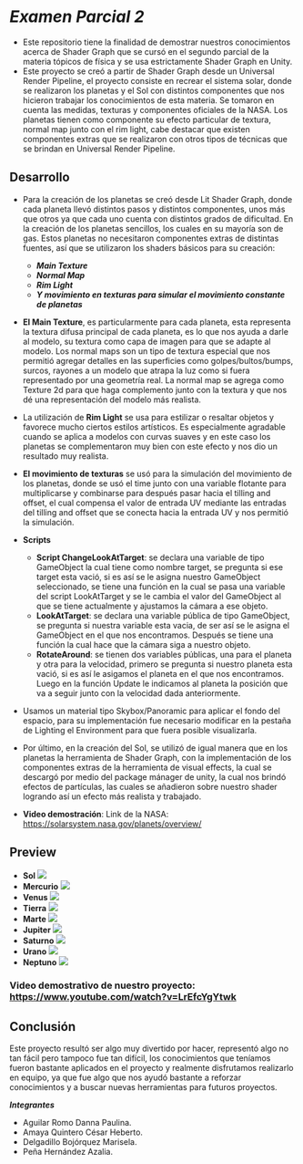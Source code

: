 # *Examen Parcial 2*
+ Este repositorio tiene la finalidad de demostrar nuestros conocimientos acerca de Shader Graph que se cursó en el segundo parcial de la materia tópicos de física y se usa estrictamente Shader Graph en Unity.
+ Este proyecto se creó a partir de Shader Graph desde un Universal Render Pipeline, el proyecto consiste en recrear el sistema solar, donde se realizaron los planetas y el Sol con distintos componentes que nos hicieron trabajar los conocimientos de esta materia. Se tomaron en cuenta las medidas, texturas y componentes oficiales de la NASA.
Los planetas tienen como componente su efecto particular de textura, normal map junto con el rim light, cabe destacar que existen componentes extras que se realizaron con otros tipos de técnicas que se brindan en Universal Render Pipeline. 

## Desarrollo 
+ Para la creación de los planetas se creó desde Lit Shader Graph, donde cada planeta llevó distintos pasos y distintos componentes, unos más que otros ya que cada uno cuenta con distintos grados de dificultad. En la creación de los planetas sencillos, los cuales en su mayoría son de gas. Estos planetas no necesitaron componentes extras de distintas fuentes, así que se utilizaron los shaders básicos para su creación: 
  + ***Main Texture***
  + ***Normal Map***
  + ***Rim Light***
  + ***Y movimiento en texturas para simular el movimiento constante de planetas***

+ **El Main Texture**, es particularmente para cada planeta, esta representa la textura difusa principal de cada planeta, es lo que nos ayuda a darle al modelo, su textura como capa de imagen para que se adapte al modelo.
Los normal maps son un tipo de textura especial que nos permitió agregar detalles en las superficies como golpes/bultos/bumps, surcos, rayones a un modelo que atrapa la luz como si fuera representado por una geometría real. La normal map se agrega como Texture 2d para que haga complemento junto con la textura y que nos dé una representación del modelo más realista.

+ La utilización de **Rim Light** se usa para estilizar o resaltar objetos y favorece mucho ciertos estilos artísticos. Es especialmente agradable cuando se aplica a modelos con curvas suaves y en este caso los planetas se complementaron muy bien con este efecto y nos dio un resultado muy realista.

+ **El movimiento de texturas** se usó para la simulación del movimiento de los planetas, donde se usó el time junto con una variable flotante para multiplicarse y combinarse para después pasar hacia el tilling and offset, el cual compensa el valor de entrada UV mediante las entradas del tilling and offset que se conecta hacia la entrada UV y nos permitió la simulación.

+ **Scripts**
  + **Script ChangeLookAtTarget**: se declara una variable de tipo GameObject la cual tiene como nombre target, se pregunta si ese target esta vació, si es así se le asigna nuestro GameObject seleccionado, se tiene una función en la cual se pasa una variable del script LookAtTarget y se le cambia el valor del GameObject al que se tiene actualmente y ajustamos la cámara a ese objeto.
  + **LookAtTarget**: se declara una variable pública de tipo GameObject, se pregunta si nuestra variable esta vacia, de ser así se le asigna el GameObject en el que nos encontramos. Después se tiene una función la cual hace que la cámara siga a nuestro objeto.
  + **RotateAround**: se tienen dos variables públicas, una para el planeta y otra para la velocidad, primero se pregunta si nuestro planeta esta vació, si es así le asigamos el planeta en el que nos encontramos. Luego en la función Update le indicamos al planeta la posición que va a seguir junto con la velocidad dada anteriormente.

+ Usamos un material tipo Skybox/Panoramic para aplicar el fondo del espacio, para su implementación fue necesario modificar en la pestaña de Lighting el Environment para que fuera posible visualizarla.

+ Por último, en la creación del Sol, se utilizó de igual manera que en los planetas la herramienta de Shader Graph, con la implementación de los componentes extras de la herramienta de visual effects, la cual se descargó por medio del package mánager de unity, la cual nos brindó efectos de partículas, las cuales se añadieron sobre nuestro shader logrando así un efecto más realista y trabajado.

+ **Video demostración**: 
Link de la NASA: https://solarsystem.nasa.gov/planets/overview/

## Preview
+ **Sol**
![](https://github.com/AzaliaPe/ExamenParcial2/blob/main/Assets/Preview/Sol.png)
+ **Mercurio**
![](https://github.com/AzaliaPe/ExamenParcial2/blob/main/Assets/Preview/Mercurio.png)
+ **Venus**
![](https://github.com/AzaliaPe/ExamenParcial2/blob/main/Assets/Preview/Venus.png)
+ **Tierra**
![](https://github.com/AzaliaPe/ExamenParcial2/blob/main/Assets/Preview/Tierra.png)
+ **Marte**
![](https://github.com/AzaliaPe/ExamenParcial2/blob/main/Assets/Preview/Marte.png)
+ **Jupiter**
![](https://github.com/AzaliaPe/ExamenParcial2/blob/main/Assets/Preview/Jupiter.png)
+ **Saturno**
![](https://github.com/AzaliaPe/ExamenParcial2/blob/main/Assets/Preview/Saturno.png)
+ **Urano**
![](https://github.com/AzaliaPe/ExamenParcial2/blob/main/Assets/Preview/Urano.png)
+ **Neptuno**
![](https://github.com/AzaliaPe/ExamenParcial2/blob/main/Assets/Preview/Neptuno.png)

### Video demostrativo de nuestro proyecto: https://www.youtube.com/watch?v=LrEfcYgYtwk

## Conclusión
Este proyecto resultó ser algo muy divertido por hacer, representó algo no tan fácil pero tampoco fue tan difícil, los conocimientos que teníamos fueron bastante aplicados en el proyecto y realmente disfrutamos realizarlo en equipo, ya que fue algo que nos ayudó bastante a reforzar conocimientos y a buscar nuevas herramientas para futuros proyectos. 

***Integrantes***
+ Aguilar Romo Danna Paulina.
+ Amaya Quintero César Heberto.
+ Delgadillo Bojórquez Marisela.
+ Peña Hernández Azalia.
